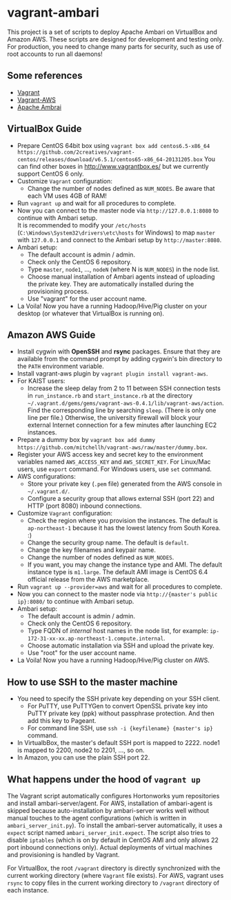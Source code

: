 vagrant-ambari
==============

This project is a set of scripts to deploy Apache Ambari on VirtualBox and Amazon AWS.  These scripts are designed for development and testing only.  For production, you need to change many parts for security, such as use of root accounts to run all daemons!

Some references
---------------

 * [Vagrant](https://github.com/mitchellh/vagrant)
 * [Vagrant-AWS](https://github.com/mitchellh/vagrant-aws)
 * [Apache Ambrai](https://ambari.apache.org/)

VirtualBox Guide
----------------

 - Prepare CentOS 64bit box using `vagrant box add centos6.5-x86_64 https://github.com/2creatives/vagrant-centos/releases/download/v6.5.1/centos65-x86_64-20131205.box`
   You can find other boxes in http://www.vagrantbox.es/ but we currently support CentOS 6 only.
 - Customize `Vagrant` configuration:
   - Change the number of nodes defined as `NUM_NODES`. Be aware that each VM uses 4GB of RAM!
 - Run `vagrant up` and wait for all procedures to complete.
 - Now you can connect to the master node via `http://127.0.0.1:8080` to continue with Ambari setup.  
   It is recommended to modify your `/etc/hosts` (`C:\Windows\System32\drivers\etc\hosts` for Windows) to map `master` with `127.0.0.1` and connect to the Ambari setup by `http://master:8080`.
 - Ambari setup:
   - The default account is admin / admin.
   - Check only the CentOS 6 repository.
   - Type `master`, `node1`, ..., `nodeN` (where N is `NUM_NODES`) in the node list.
   - Choose manual installation of Ambari agents instead of uploading the private key. They are automatically installed during the provisioning process.
   - Use "vagrant" for the user account name.
 - La Voila! Now you have a running Hadoop/Hive/Pig cluster on your desktop (or whatever that VirtualBox is running on).

Amazon AWS Guide
----------------

 - Install cygwin with **OpenSSH** and **rsync** packages.  Ensure that they are available from the command prompt by adding cygwin's bin directory to the `PATH` environment variable.
 - Install vagrant-aws plugin by `vagrant plugin install vagrant-aws`.
 - For KAIST users:
   - Increase the sleep delay from 2 to 11 between SSH connection tests in `run_instance.rb` and `start_instance.rb` at the directory `~/.vagrant.d/gems/gems/vagrant-aws-0.4.1/lib/vagrant-aws/action`.
     Find the corresponding line by searching `sleep`. (There is only one line per file.)
     Otherwise, the university firewall will block your external Internet connection for a few minutes after launching EC2 instances.
 - Prepare a dummy box by `vagrant box add dummy https://github.com/mitchellh/vagrant-aws/raw/master/dummy.box`.
 - Register your AWS access key and secret key to the environment variables named `AWS_ACCESS_KEY` and `AWS_SECRET_KEY`.
   For Linux/Mac users, use `export` command. For Windows users, use `set` command.
 - AWS configurations:
   - Store your private key (`.pem` file) generated from the AWS console in `~/.vagrant.d/`.
   - Configure a security group that allows external SSH (port 22) and HTTP (port 8080) inbound connections.
 - Customize `Vagrant` configuration:
   - Check the region where you provision the instances. The default is `ap-northeast-1` because it has the lowest latency from South Korea. :)
   - Change the security group name. The default is `default`.
   - Change the key filenames and keypair name.
   - Change the number of nodes defined as `NUM_NODES`.
   - If you want, you may change the instance type and AMI. The default instance type is `m1.large`.
     The default AMI image is CentOS 6.4 official release from the AWS marketplace.
 - Run `vagrant up --provider=aws` and wait for all procedures to complete.
 - Now you can connect to the master node via `http://{master's public ip}:8080/` to continue with Ambari setup.
 - Ambari setup:
   - The default account is admin / admin.
   - Check only the CentOS 6 repository.
   - Type FQDN of *internal* host names in the node list, for example: `ip-172-31-xx-xx.ap-northeast-1.compute.internal`.
   - Choose automatic installation via SSH and upload the private key.
   - Use "root" for the user account name.
 - La Voila! Now you have a running Hadoop/Hive/Pig cluster on AWS.

How to use SSH to the master machine
------------------------------------

 - You need to specify the SSH private key depending on your SSH client.
   - For PuTTY, use PuTTYGen to convert OpenSSL private key into PuTTY private key (ppk) without passphrase protection. And then add this key to Pageant.
   - For command line SSH, use `ssh -i {keyfilename} {master's ip}` command.
 - In VirtualbBox, the master's default SSH port is mapped to 2222. node1 is mapped to 2200, node2 to 2201, ..., so on.
 - In Amazon, you can use the plain SSH port 22.

What happens under the hood of `vagrant up`
-------------------------------------------

The Vagrant script automatically configures Hortonworks yum repositories and install ambari-server/agent.  For AWS, installation of ambari-agent is skipped because auto-installation by ambari-server works well without manual touches to the agent configurations (which is written in `ambari_server_init.py`).  To install the ambari-server automatically, it uses a `expect` script named `ambari_server_init.expect`.  The script also tries to disable `iptables` (which is on by default in CentOS AMI and only allows 22 port inbound connections only).  Actual deployments of virtual machines and provisioning is handled by Vagrant.

For VirtualBox, the root `/vagrant` directory is directly synchronized with the current working directory (where `Vagrant` file exists).  For AWS, vagrant uses `rsync` to copy files in the current working directory to `/vagrant` directory of each instance.
